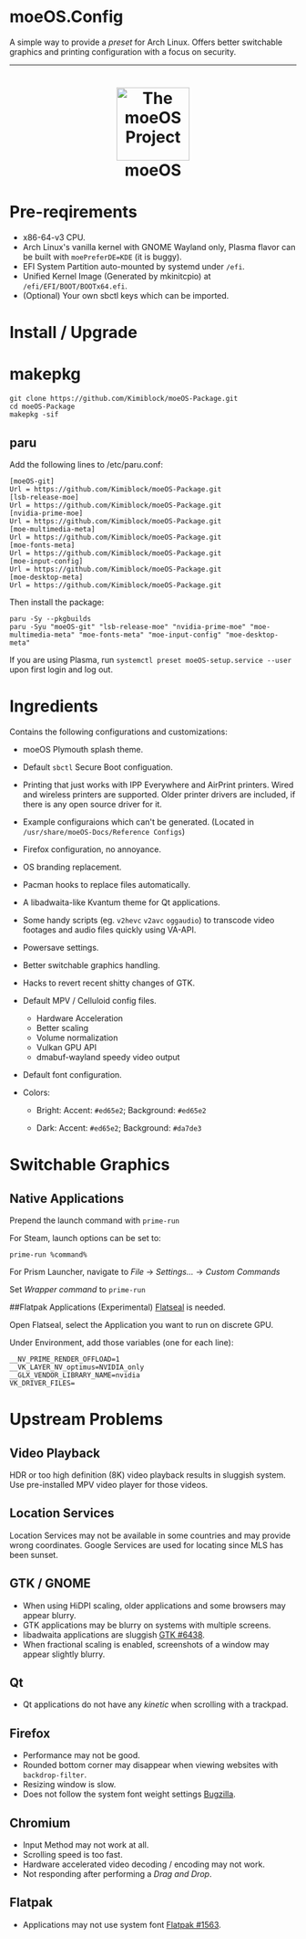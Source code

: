 # moeOS.Config

A simple way to provide a _preset_ for Arch Linux. Offers better switchable graphics and printing configuration with a focus on security.

---

<h1 align="center">
  <img src="https://raw.githubusercontent.com/Kimiblock/moeOS.config/master/usr/share/icons/hicolor/scalable/apps/moeos.svg" alt="The moeOS Project" width="128" />
  <br>
  moeOS
  <br>
</h1>

# Pre-reqirements

- x86-64-v3 CPU.
- Arch Linux's vanilla kernel with GNOME Wayland only, Plasma flavor can be built with `moePreferDE=KDE` (it is buggy).
- EFI System Partition auto-mounted by systemd under `/efi`.
- Unified Kernel Image (Generated by mkinitcpio) at `/efi/EFI/BOOT/BOOTx64.efi`.
- (Optional) Your own sbctl keys which can be imported.

# Install / Upgrade

# makepkg

```
git clone https://github.com/Kimiblock/moeOS-Package.git
cd moeOS-Package
makepkg -sif
```

## paru

Add the following lines to /etc/paru.conf:

```
[moeOS-git]
Url = https://github.com/Kimiblock/moeOS-Package.git
[lsb-release-moe]
Url = https://github.com/Kimiblock/moeOS-Package.git
[nvidia-prime-moe]
Url = https://github.com/Kimiblock/moeOS-Package.git
[moe-multimedia-meta]
Url = https://github.com/Kimiblock/moeOS-Package.git
[moe-fonts-meta]
Url = https://github.com/Kimiblock/moeOS-Package.git
[moe-input-config]
Url = https://github.com/Kimiblock/moeOS-Package.git
[moe-desktop-meta]
Url = https://github.com/Kimiblock/moeOS-Package.git
```

Then install the package:

```
paru -Sy --pkgbuilds
paru -Syu "moeOS-git" "lsb-release-moe" "nvidia-prime-moe" "moe-multimedia-meta" "moe-fonts-meta" "moe-input-config" "moe-desktop-meta"
```

If you are using Plasma, run `systemctl preset moeOS-setup.service --user` upon first login and log out.

# Ingredients

Contains the following configurations and customizations:

- moeOS Plymouth splash theme.
- Default `sbctl` Secure Boot configuation.
- Printing that just works with IPP Everywhere and AirPrint printers. Wired and wireless printers are supported. Older printer drivers are included, if there is any open source driver for it.
- Example configuraions which can't be generated. (Located in `/usr/share/moeOS-Docs/Reference Configs`)
- Firefox configuration, no annoyance.
- OS branding replacement.
- Pacman hooks to replace files automatically.
- A libadwaita-like Kvantum theme for Qt applications.
- Some handy scripts (eg. `v2hevc` `v2avc` `oggaudio`) to transcode video footages and audio files quickly using VA-API.
- Powersave settings.
- Better switchable graphics handling.
- Hacks to revert recent shitty changes of GTK.
- Default MPV / Celluloid config files.
    * Hardware Acceleration
    * Better scaling
    * Volume normalization
    * Vulkan GPU API
    * dmabuf-wayland speedy video output

- Default font configuration.

- Colors:
  
  - Bright: Accent: `#ed65e2`; Background: `#ed65e2`
  
  - Dark: Accent: `#ed65e2`; Background: `#da7de3`

# Switchable Graphics

## Native Applications

Prepend the launch command with `prime-run`

For Steam, launch options can be set to:

```
prime-run %command%
```

For Prism Launcher, navigate to _File_ -> _Settings..._ -> _Custom Commands_

Set _Wrapper command_ to `prime-run`

##Flatpak Applications (Experimental)
[Flatseal](https://flathub.org/apps/com.github.tchx84.Flatseal) is needed.

Open Flatseal, select the Application you want to run on discrete GPU.

Under Environment, add those variables (one for each line):

```
__NV_PRIME_RENDER_OFFLOAD=1
__VK_LAYER_NV_optimus=NVIDIA_only
__GLX_VENDOR_LIBRARY_NAME=nvidia
VK_DRIVER_FILES=
```

# Upstream Problems

## Video Playback

HDR or too high definition (8K) video playback results in sluggish system. Use pre-installed MPV video player for those videos.

## Location Services

Location Services may not be available in some countries and may provide wrong coordinates. Google Services are used for locating since MLS has been sunset.

## GTK / GNOME

- When using HiDPI scaling, older applications and some browsers may appear blurry.
- GTK applications may be blurry on systems with multiple screens.
- libadwaita applications are sluggish [GTK #6438](https://gitlab.gnome.org/GNOME/gtk/-/issues/6438).
- When fractional scaling is enabled, screenshots of a window may appear slightly blurry.

## Qt

- Qt applications do not have any _kinetic_ when scrolling with a trackpad.

## Firefox

- Performance may not be good.
- Rounded bottom corner may disappear when viewing websites with `backdrop-filter`.
- Resizing window is slow.
- Does not follow the system font weight settings [Bugzilla](https://bugzilla.mozilla.org/show_bug.cgi?id=1895270).

## Chromium

- Input Method may not work at all.
- Scrolling speed is too fast.
- Hardware accelerated video decoding / encoding may not work.
- Not responding after performing a _Drag and Drop_.

## Flatpak

- Applications may not use system font [Flatpak #1563](https://github.com/flatpak/flatpak/issues/1563).
